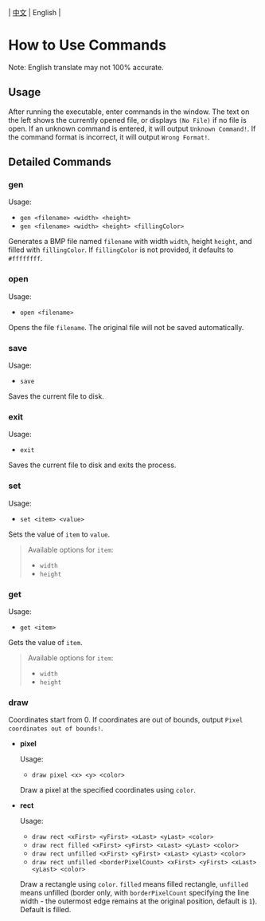 | [中文](./use_command_zh-cn.md) | English |

# How to Use Commands

Note: English translate may not 100% accurate.

## Usage

After running the executable, enter commands in the window. The text on the left shows the currently opened file, or displays `(No File)` if no file is open. If an unknown command is entered, it will output `Unknown Command!`. If the command format is incorrect, it will output `Wrong Format!`.

## Detailed Commands

### gen

Usage:
- `gen <filename> <width> <height>`
- `gen <filename> <width> <height> <fillingColor>`

Generates a BMP file named `filename` with width `width`, height `height`, and filled with `fillingColor`. If `fillingColor` is not provided, it defaults to `#ffffffff`.

### open

Usage:
- `open <filename>`

Opens the file `filename`. The original file will not be saved automatically.

### save

Usage:
- `save`

Saves the current file to disk.

### exit

Usage:
- `exit`

Saves the current file to disk and exits the process.

### set

Usage:
- `set <item> <value>`

Sets the value of `item` to `value`.

> Available options for `item`:
> - `width`
> - `height`

### get

Usage:
- `get <item>`

Gets the value of `item`.

> Available options for `item`:
> - `width`
> - `height`

### draw

Coordinates start from 0. If coordinates are out of bounds, output `Pixel coordinates out of bounds!`.

-   **pixel**
    
    Usage:
    - `draw pixel <x> <y> <color>`
    
    Draw a pixel at the specified coordinates using `color`.

-   **rect**
    
    Usage:
    - `draw rect <xFirst> <yFirst> <xLast> <yLast> <color>`
    - `draw rect filled <xFirst> <yFirst> <xLast> <yLast> <color>`
    - `draw rect unfilled <xFirst> <yFirst> <xLast> <yLast> <color>`
    - `draw rect unfilled <borderPixelCount> <xFirst> <yFirst> <xLast> <yLast> <color>`
    
    Draw a rectangle using `color`. `filled` means filled rectangle, `unfilled` means unfilled (border only, with `borderPixelCount` specifying the line width - the outermost edge remains at the original position, default is `1`). Default is filled.
